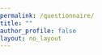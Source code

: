 ```yaml
---
permalink: /questionnaire/
title: ""
author_profile: false
layout: no_layout
---
```

<html>

<head>
  	<meta charset="UTF-8">
	<script src="http://127.0.0.1:8081/socket.io/socket.io.js"></script>
  	<script language="javascript" type="text/javascript" src="/assets/questionnaire/libraries/p5.js"></script>
	  <script language="javascript" type="text/javascript" src="/assets/questionnaire/libraries/p5.dom.js"></script>
  	<script language="javascript" type="text/javascript" src="/assets/questionnaire/sketch.js"></script>
  	<style> body {padding: 0; margin: 0;} </style>
</head>

<body>
</body>

</html>
